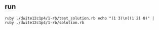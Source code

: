 ## run
`
ruby ./dwite12c1p4/1-rb/test_solution.rb
echo "(1 3)\n((1 2) 8)" | ruby ./dwite12c1p4/1-rb/solution.rb
`
